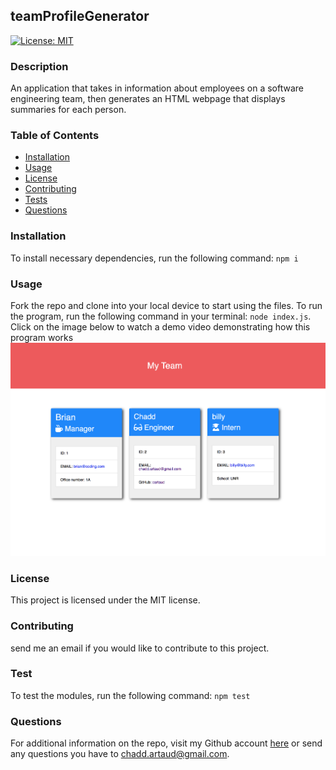 ## teamProfileGenerator 
  [![License: MIT](https://img.shields.io/badge/License-MIT-yellow.svg)](https://opensource.org/licenses/MIT)
  ### Description
  An application that takes in information about employees on a software engineering team, then generates an HTML webpage that displays summaries for each person.
  ### Table of Contents
  - [Installation](https://github.com/cartaud/readmeGenerator#installation)
  - [Usage](https://github.com/cartaud/readmeGenerator#usage)
  - [License](https://github.com/cartaud/readmeGenerator#license)
  - [Contributing](https://github.com/cartaud/readmeGenerator#contributing)
  - [Tests](https://github.com/cartaud/readmeGenerator#tests)
  - [Questions](https://github.com/cartaud/readmeGenerator#questions)
  ### Installation
  To install necessary dependencies, run the following command:
  `npm i`
  ### Usage
  Fork the repo and clone into your local device to start using the files. To run the program, run the following command in your terminal:
  `node index.js`.
  Click on the image below to watch a demo video demonstrating how this program works 
  [![Video Example of Program Functionality.](/src/preview.png)](https://drive.google.com/file/d/1NDYYvr9V5jBZ1kpNmKqNRv98gn8rUidK/view?usp=sharing)
  ### License
  This project is licensed under the MIT license.
  ### Contributing
  send me an email if you would like to contribute to this project.
  ### Test
  To test the modules, run the following command: `npm test`
  ### Questions
  For additional information on the repo, visit my Github account [here](https://github.com/cartaud ) or send any questions you have to chadd.artaud@gmail.com. 
